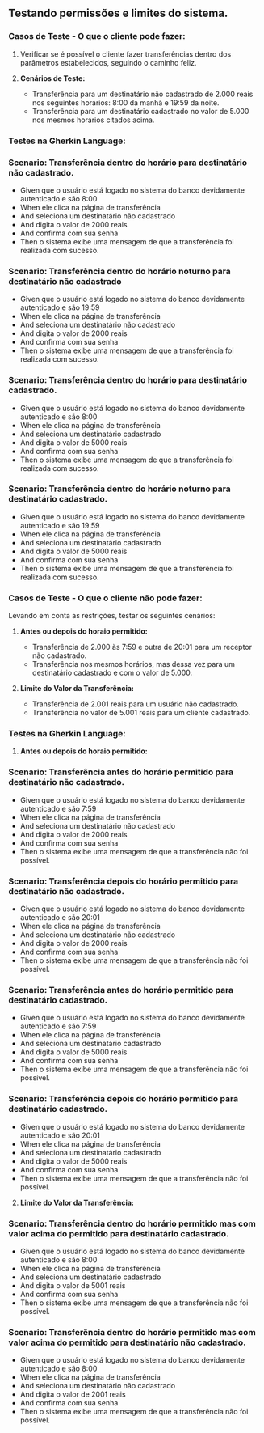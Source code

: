 ## Testando permissões e limites do sistema.

### Casos de Teste - O que o cliente pode fazer:

1. Verificar se é possível o cliente fazer transferências dentro dos parâmetros estabelecidos, seguindo o caminho feliz.

2. **Cenários de Teste:**
   - Transferência para um destinatário não cadastrado de 2.000 reais nos seguintes horários: 8:00 da manhã e 19:59 da noite.
   - Transferência para um destinatário cadastrado no valor de 5.000 nos mesmos horários citados acima.

### Testes na Gherkin Language:

### Scenario: Transferência dentro do horário para destinatário não cadastrado.
  * Given que o usuário está logado no sistema do banco devidamente autenticado e são 8:00
  * When ele clica na página de transferência
  * And seleciona um destinatário não cadastrado
  * And digita o valor de 2000 reais
  * And confirma com sua senha
  * Then o sistema exibe uma mensagem de que a transferência foi realizada com sucesso.

### Scenario: Transferência dentro do horário noturno para destinatário não cadastrado
  * Given que o usuário está logado no sistema do banco devidamente autenticado e são 19:59
  * When ele clica na página de transferência
  * And seleciona um destinatário não cadastrado
  * And digita o valor de 2000 reais
  * And confirma com sua senha
  * Then o sistema exibe uma mensagem de que a transferência foi realizada com sucesso.

### Scenario: Transferência dentro do horário para destinatário cadastrado.
  * Given que o usuário está logado no sistema do banco devidamente autenticado e são 8:00
  * When ele clica na página de transferência
  * And seleciona um destinatário cadastrado
  * And digita o valor de 5000 reais
  * And confirma com sua senha
  * Then o sistema exibe uma mensagem de que a transferência foi realizada com sucesso.

### Scenario: Transferência dentro do horário noturno para destinatário cadastrado.
  * Given que o usuário está logado no sistema do banco devidamente autenticado e são 19:59
  * When ele clica na página de transferência
  * And seleciona um destinatário cadastrado
  * And digita o valor de 5000 reais
  * And confirma com sua senha
  * Then o sistema exibe uma mensagem de que a transferência foi realizada com sucesso.


### Casos de Teste - O que o cliente não pode fazer:

Levando em conta as restrições, testar os seguintes cenários:

1. **Antes ou depois do horaio permitido:**
   - Transferência de 2.000 às 7:59 e outra de 20:01 para um receptor não cadastrado.
   - Transferência nos mesmos horários, mas dessa vez para um destinatário cadastrado e com o valor de 5.000.

2. **Limite do Valor da Transferência:**
   - Transferência de 2.001 reais para um usuário não cadastrado.
   - Transferência no valor de 5.001 reais para um cliente cadastrado.

### Testes na Gherkin Language:

1. **Antes ou depois do horaio permitido:**

### Scenario: Transferência antes do horário permitido para destinatário não cadastrado.
  * Given que o usuário está logado no sistema do banco devidamente autenticado e são 7:59
  * When ele clica na página de transferência
  * And seleciona um destinatário não cadastrado
  * And digita o valor de 2000 reais
  * And confirma com sua senha
  * Then o sistema exibe uma mensagem de que a transferência não foi possível. 

### Scenario: Transferência depois do horário permitido para destinatário não cadastrado. 
  * Given que o usuário está logado no sistema do banco devidamente autenticado e são 20:01
  * When ele clica na página de transferência
  * And seleciona um destinatário não cadastrado
  * And digita o valor de 2000 reais
  * And confirma com sua senha
  * Then o sistema exibe uma mensagem de que a transferência não foi possível.

### Scenario: Transferência antes do horário permitido para destinatário cadastrado.
  * Given que o usuário está logado no sistema do banco devidamente autenticado e são 7:59
  * When ele clica na página de transferência
  * And seleciona um destinatário cadastrado
  * And digita o valor de 5000 reais
  * And confirma com sua senha
  * Then o sistema exibe uma mensagem de que a transferência não foi possível.

### Scenario: Transferência depois do horário permitido para destinatário cadastrado. 
  * Given que o usuário está logado no sistema do banco devidamente autenticado e são 20:01
  * When ele clica na página de transferência
  * And seleciona um destinatário cadastrado
  * And digita o valor de 5000 reais
  * And confirma com sua senha
  * Then o sistema exibe uma mensagem de que a transferência não foi possível.

2. **Limite do Valor da Transferência:**

### Scenario: Transferência dentro do horário permitido mas com valor acima do permitido para destinatário cadastrado.
  * Given que o usuário está logado no sistema do banco devidamente autenticado e são 8:00
  * When ele clica na página de transferência
  * And seleciona um destinatário cadastrado
  * And digita o valor de 5001 reais
  * And confirma com sua senha
  * Then o sistema exibe uma mensagem de que a transferência não foi possível.

### Scenario: Transferência dentro do horário permitido mas com valor acima do permitido para destinatário não cadastrado. 
  * Given que o usuário está logado no sistema do banco devidamente autenticado e são 8:00
  * When ele clica na página de transferência
  * And seleciona um destinatário não cadastrado
  * And digita o valor de 2001 reais
  * And confirma com sua senha
  * Then o sistema exibe uma mensagem de que a transferência não foi possível. 

